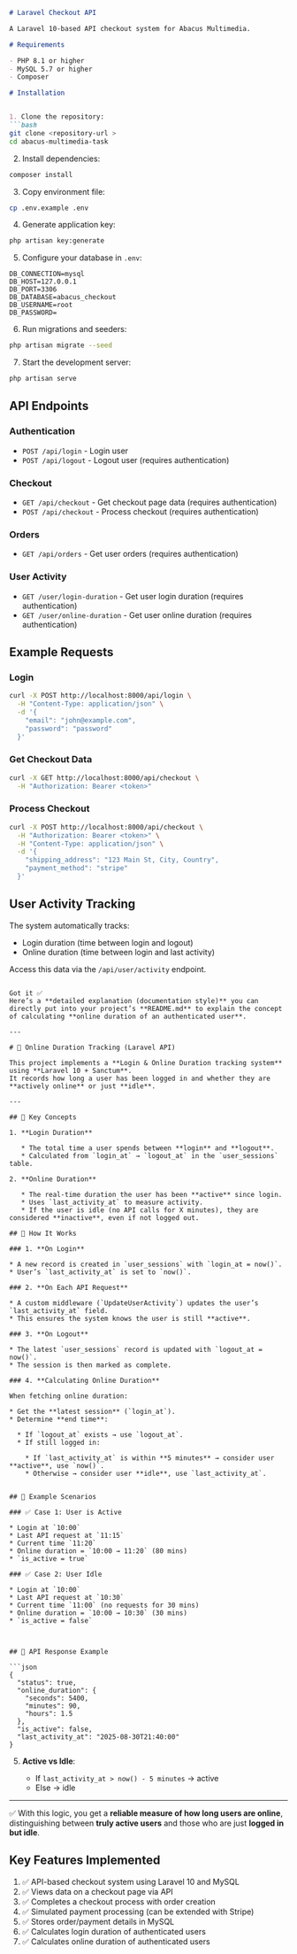 ```markdown
# Laravel Checkout API

A Laravel 10-based API checkout system for Abacus Multimedia.

# Requirements

- PHP 8.1 or higher
- MySQL 5.7 or higher
- Composer

# Installation


1. Clone the repository:
```bash
git clone <repository-url >
cd abacus-multimedia-task
```

2. Install dependencies:
```bash
composer install
```

3. Copy environment file:
```bash
cp .env.example .env
```

4. Generate application key:
```bash
php artisan key:generate
```

5. Configure your database in `.env`:
```env
DB_CONNECTION=mysql
DB_HOST=127.0.0.1
DB_PORT=3306
DB_DATABASE=abacus_checkout
DB_USERNAME=root
DB_PASSWORD=
```

6. Run migrations and seeders:
```bash
php artisan migrate --seed
```

7. Start the development server:
```bash
php artisan serve
```

## API Endpoints

### Authentication
- `POST /api/login` - Login user
- `POST /api/logout` - Logout user (requires authentication)

### Checkout
- `GET /api/checkout` - Get checkout page data (requires authentication)
- `POST /api/checkout` - Process checkout (requires authentication)

### Orders
- `GET /api/orders` - Get user orders (requires authentication)


### User Activity
- `GET /user/login-duration` - Get user login duration (requires authentication)
- `GET /user/online-duration` - Get user online duration (requires authentication)


## Example Requests


### Login
```bash
curl -X POST http://localhost:8000/api/login \
  -H "Content-Type: application/json" \
  -d '{
    "email": "john@example.com",
    "password": "password"
  }'
```

### Get Checkout Data
```bash
curl -X GET http://localhost:8000/api/checkout \
  -H "Authorization: Bearer <token>"
```

### Process Checkout
```bash
curl -X POST http://localhost:8000/api/checkout \
  -H "Authorization: Bearer <token>" \
  -H "Content-Type: application/json" \
  -d '{
    "shipping_address": "123 Main St, City, Country",
    "payment_method": "stripe"
  }'
```

## User Activity Tracking

The system automatically tracks:
- Login duration (time between login and logout)
- Online duration (time between login and last activity)

Access this data via the `/api/user/activity` endpoint.
```

Got it ✅
Here’s a **detailed explanation (documentation style)** you can directly put into your project’s **README.md** to explain the concept of calculating **online duration of an authenticated user**.

---

# 🔹 Online Duration Tracking (Laravel API)

This project implements a **Login & Online Duration tracking system** using **Laravel 10 + Sanctum**.
It records how long a user has been logged in and whether they are **actively online** or just **idle**.

---

## 🔹 Key Concepts

1. **Login Duration**

   * The total time a user spends between **login** and **logout**.
   * Calculated from `login_at` → `logout_at` in the `user_sessions` table.

2. **Online Duration**

   * The real-time duration the user has been **active** since login.
   * Uses `last_activity_at` to measure activity.
   * If the user is idle (no API calls for X minutes), they are considered **inactive**, even if not logged out.

## 🔹 How It Works

### 1. **On Login**

* A new record is created in `user_sessions` with `login_at = now()`.
* User’s `last_activity_at` is set to `now()`.

### 2. **On Each API Request**

* A custom middleware (`UpdateUserActivity`) updates the user’s `last_activity_at` field.
* This ensures the system knows the user is still **active**.

### 3. **On Logout**

* The latest `user_sessions` record is updated with `logout_at = now()`.
* The session is then marked as complete.

### 4. **Calculating Online Duration**

When fetching online duration:

* Get the **latest session** (`login_at`).
* Determine **end time**:

  * If `logout_at` exists → use `logout_at`.
  * If still logged in:

    * If `last_activity_at` is within **5 minutes** → consider user **active**, use `now()`.
    * Otherwise → consider user **idle**, use `last_activity_at`.


## 🔹 Example Scenarios

### ✅ Case 1: User is Active

* Login at `10:00`
* Last API request at `11:15`
* Current time `11:20`
* Online duration = `10:00 → 11:20` (80 mins)
* `is_active = true`

### ✅ Case 2: User Idle

* Login at `10:00`
* Last API request at `10:30`
* Current time `11:00` (no requests for 30 mins)
* Online duration = `10:00 → 10:30` (30 mins)
* `is_active = false`



## 🔹 API Response Example

```json
{
  "status": true,
  "online_duration": {
    "seconds": 5400,
    "minutes": 90,
    "hours": 1.5
  },
  "is_active": false,
  "last_activity_at": "2025-08-30T21:40:00"
}
```

5. **Active vs Idle**:

   * If `last_activity_at > now() - 5 minutes` → active
   * Else → idle

---

✅ With this logic, you get a **reliable measure of how long users are online**, distinguishing between **truly active users** and those who are just **logged in but idle**.


## Key Features Implemented

1. ✅ API-based checkout system using Laravel 10 and MySQL
2. ✅ Views data on a checkout page via API
3. ✅ Completes a checkout process with order creation
4. ✅ Simulated payment processing (can be extended with Stripe)
5. ✅ Stores order/payment details in MySQL
6. ✅ Calculates login duration of authenticated users
7. ✅ Calculates online duration of authenticated users 